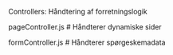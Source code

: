 Controllers: Håndtering af forretningslogik

pageController.js  # Håndterer dynamiske sider

formController.js  # Håndterer spørgeskemadata
